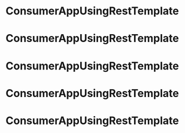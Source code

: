 # ConsumerAppUsingRestTemplate
# ConsumerAppUsingRestTemplate
# ConsumerAppUsingRestTemplate
# ConsumerAppUsingRestTemplate
# ConsumerAppUsingRestTemplate
